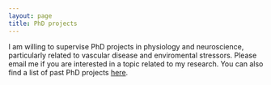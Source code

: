 ```yaml
---
layout: page
title: PhD projects
---
```


I am willing to supervise PhD projects in physiology and neuroscience, particularly related to vascular disease and enviromental stressors. Please email me if you are interested in a topic related to my research. You can also find a list of past PhD projects <a href="/people">here</a>. 
